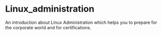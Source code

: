 # Linux_administration
An introduction about Linux Administration which helps you to prepare for the corporate world and for certifications.
